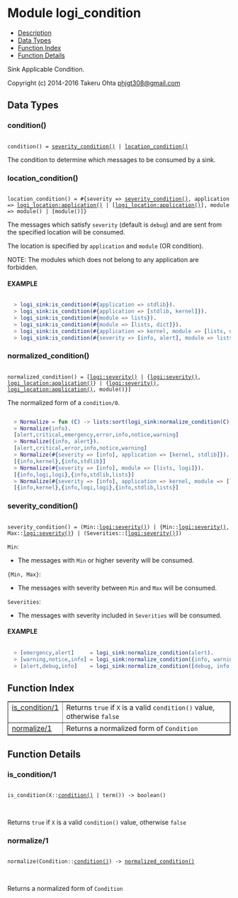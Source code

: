 

# Module logi_condition #
* [Description](#description)
* [Data Types](#types)
* [Function Index](#index)
* [Function Details](#functions)

Sink Applicable Condition.

Copyright (c) 2014-2016 Takeru Ohta <phjgt308@gmail.com>

<a name="types"></a>

## Data Types ##




### <a name="type-condition">condition()</a> ###


<pre><code>
condition() = <a href="#type-severity_condition">severity_condition()</a> | <a href="#type-location_condition">location_condition()</a>
</code></pre>

 The condition to determine which messages to be consumed by a sink.



### <a name="type-location_condition">location_condition()</a> ###


<pre><code>
location_condition() = #{severity =&gt; <a href="#type-severity_condition">severity_condition()</a>, application =&gt; <a href="logi_location.md#type-application">logi_location:application()</a> | [<a href="logi_location.md#type-application">logi_location:application()</a>], module =&gt; module() | [module()]}
</code></pre>

 The messages which satisfy `severity` (default is `debug`) and are sent from the specified location will be consumed.

The location is specified by `application` and `module` (OR condition).

NOTE: The modules which does not belong to any application are forbidden.


#### <a name="EXAMPLE">EXAMPLE</a> ####


```erlang

  > logi_sink:is_condition(#{application => stdlib}).                          % application
  > logi_sink:is_condition(#{application => [stdlib, kernel]}).                % applications
  > logi_sink:is_condition(#{module => lists}).                                % module
  > logi_sink:is_condition(#{module => [lists, dict]}).                        % modules
  > logi_sink:is_condition(#{application => kernel, module => [lists, dict]}). % application and modules
  > logi_sink:is_condition(#{severity => [info, alert], module => lists}).     % severity and module
```



### <a name="type-normalized_condition">normalized_condition()</a> ###


<pre><code>
normalized_condition() = [<a href="logi.md#type-severity">logi:severity()</a> | {<a href="logi.md#type-severity">logi:severity()</a>, <a href="logi_location.md#type-application">logi_location:application()</a>} | {<a href="logi.md#type-severity">logi:severity()</a>, <a href="logi_location.md#type-application">logi_location:application()</a>, module()}]
</code></pre>

 The normalized form of a `condition/0`.

```erlang

  > Normalize = fun (C) -> lists:sort(logi_sink:normalize_condition(C)) end.
  > Normalize(info).
  [alert,critical,emergency,error,info,notice,warning]
  > Normalize({info, alert}).
  [alert,critical,error,info,notice,warning]
  > Normalize(#{severity => [info], application => [kernel, stdlib]}).
  [{info,kernel},{info,stdlib}]
  > Normalize(#{severity => [info], module => [lists, logi]}).
  [{info,logi,logi},{info,stdlib,lists}]
  > Normalize(#{severity => [info], application => kernel, module => [lists, logi]}).
  [{info,kernel},{info,logi,logi},{info,stdlib,lists}]
```



### <a name="type-severity_condition">severity_condition()</a> ###


<pre><code>
severity_condition() = (Min::<a href="logi.md#type-severity">logi:severity()</a>) | {Min::<a href="logi.md#type-severity">logi:severity()</a>, Max::<a href="logi.md#type-severity">logi:severity()</a>} | (Severities::[<a href="logi.md#type-severity">logi:severity()</a>])
</code></pre>

`Min`:
- The messages with `Min` or higher severity will be consumed.

`{Min, Max}`:
- The messages with severity between `Min` and `Max` will be consumed.

`Severities`:
- The messages with severity included in `Severities` will be consumed.


#### <a name="EXAMPLE">EXAMPLE</a> ####


```erlang

  > [emergency,alert]     = logi_sink:normalize_condition(alert).                % level
  > [warning,notice,info] = logi_sink:normalize_condition({info, warning}).      % range
  > [alert,debug,info]    = logi_sink:normalize_condition([debug, info, alert]). % list
```

<a name="index"></a>

## Function Index ##


<table width="100%" border="1" cellspacing="0" cellpadding="2" summary="function index"><tr><td valign="top"><a href="#is_condition-1">is_condition/1</a></td><td>Returns <code>true</code> if <code>X</code> is a valid <code>condition()</code> value, otherwise <code>false</code></td></tr><tr><td valign="top"><a href="#normalize-1">normalize/1</a></td><td>Returns a normalized form of <code>Condition</code></td></tr></table>


<a name="functions"></a>

## Function Details ##

<a name="is_condition-1"></a>

### is_condition/1 ###

<pre><code>
is_condition(X::<a href="#type-condition">condition()</a> | term()) -&gt; boolean()
</code></pre>
<br />

Returns `true` if `X` is a valid `condition()` value, otherwise `false`

<a name="normalize-1"></a>

### normalize/1 ###

<pre><code>
normalize(Condition::<a href="#type-condition">condition()</a>) -&gt; <a href="#type-normalized_condition">normalized_condition()</a>
</code></pre>
<br />

Returns a normalized form of `Condition`

